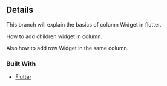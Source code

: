 <!-- ABOUT THE PROJECT -->
## Details
This branch will explain the basics of column Widget in flutter.

How to add children widget in column.

Also how to add row Widget in the same column.

### Built With
* [Flutter](https://flutter.dev/docs)
